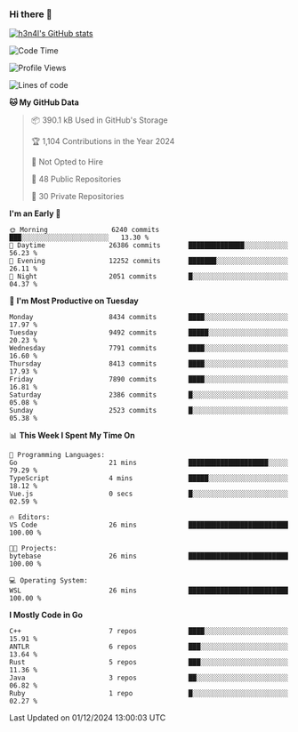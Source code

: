 ### Hi there 👋

[![h3n4l's GitHub stats](https://github-readme-stats.vercel.app/api?username=h3n4l&count_private=true&show_icons=true&theme=radical)](https://github.com/h3n4l/github-readme-stats)

<!--START_SECTION:waka-->
![Code Time](http://img.shields.io/badge/Code%20Time-2%2C014%20hrs%2036%20mins-blue)

![Profile Views](http://img.shields.io/badge/Profile%20Views-1-blue)

![Lines of code](https://img.shields.io/badge/From%20Hello%20World%20I%27ve%20Written-16.3%20million%20lines%20of%20code-blue)

**🐱 My GitHub Data** 

> 📦 390.1 kB Used in GitHub's Storage 
 > 
> 🏆 1,104 Contributions in the Year 2024
 > 
> 🚫 Not Opted to Hire
 > 
> 📜 48 Public Repositories 
 > 
> 🔑 30 Private Repositories 
 > 
**I'm an Early 🐤** 

```text
🌞 Morning                6240 commits        ███░░░░░░░░░░░░░░░░░░░░░░   13.30 % 
🌆 Daytime                26386 commits       ██████████████░░░░░░░░░░░   56.23 % 
🌃 Evening                12252 commits       ███████░░░░░░░░░░░░░░░░░░   26.11 % 
🌙 Night                  2051 commits        █░░░░░░░░░░░░░░░░░░░░░░░░   04.37 % 
```
📅 **I'm Most Productive on Tuesday** 

```text
Monday                   8434 commits        ████░░░░░░░░░░░░░░░░░░░░░   17.97 % 
Tuesday                  9492 commits        █████░░░░░░░░░░░░░░░░░░░░   20.23 % 
Wednesday                7791 commits        ████░░░░░░░░░░░░░░░░░░░░░   16.60 % 
Thursday                 8413 commits        ████░░░░░░░░░░░░░░░░░░░░░   17.93 % 
Friday                   7890 commits        ████░░░░░░░░░░░░░░░░░░░░░   16.81 % 
Saturday                 2386 commits        █░░░░░░░░░░░░░░░░░░░░░░░░   05.08 % 
Sunday                   2523 commits        █░░░░░░░░░░░░░░░░░░░░░░░░   05.38 % 
```


📊 **This Week I Spent My Time On** 

```text
💬 Programming Languages: 
Go                       21 mins             ████████████████████░░░░░   79.29 % 
TypeScript               4 mins              █████░░░░░░░░░░░░░░░░░░░░   18.12 % 
Vue.js                   0 secs              █░░░░░░░░░░░░░░░░░░░░░░░░   02.59 % 

🔥 Editors: 
VS Code                  26 mins             █████████████████████████   100.00 % 

🐱‍💻 Projects: 
bytebase                 26 mins             █████████████████████████   100.00 % 

💻 Operating System: 
WSL                      26 mins             █████████████████████████   100.00 % 
```

**I Mostly Code in Go** 

```text
C++                      7 repos             ████░░░░░░░░░░░░░░░░░░░░░   15.91 % 
ANTLR                    6 repos             ███░░░░░░░░░░░░░░░░░░░░░░   13.64 % 
Rust                     5 repos             ███░░░░░░░░░░░░░░░░░░░░░░   11.36 % 
Java                     3 repos             ██░░░░░░░░░░░░░░░░░░░░░░░   06.82 % 
Ruby                     1 repo              █░░░░░░░░░░░░░░░░░░░░░░░░   02.27 % 
```




 Last Updated on 01/12/2024 13:00:03 UTC
<!--END_SECTION:waka-->

